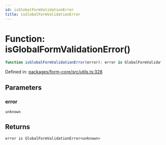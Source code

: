 ```yaml
---
id: isGlobalFormValidationError
title: isGlobalFormValidationError
---
```


<!-- DO NOT EDIT: this page is autogenerated from the type comments -->

# Function: isGlobalFormValidationError()

```ts
function isGlobalFormValidationError(error): error is GlobalFormValidationError<unknown>
```

Defined in: [packages/form-core/src/utils.ts:328](https://github.com/TanStack/form/blob/main/packages/form-core/src/utils.ts#L328)

## Parameters

### error

`unknown`

## Returns

`error is GlobalFormValidationError<unknown>`

